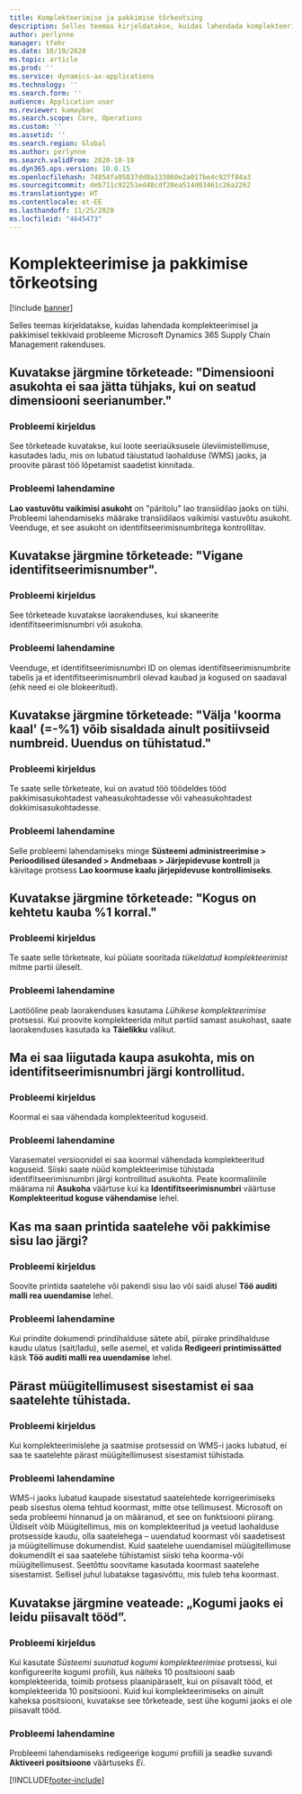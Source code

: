 ```yaml
---
title: Komplekteerimise ja pakkimise tõrkeotsing
description: Selles teemas kirjeldatakse, kuidas lahendada komplekteerimisel ja pakkimisel tekkivaid probleeme Microsoft Dynamics 365 Supply Chain Management rakenduses.
author: perlynne
manager: tfehr
ms.date: 10/19/2020
ms.topic: article
ms.prod: ''
ms.service: dynamics-ax-applications
ms.technology: ''
ms.search.form: ''
audience: Application user
ms.reviewer: kamaybac
ms.search.scope: Core, Operations
ms.custom: ''
ms.assetid: ''
ms.search.region: Global
ms.author: perlynne
ms.search.validFrom: 2020-10-19
ms.dyn365.ops.version: 10.0.15
ms.openlocfilehash: 74854fa95837dd8a133860e2a017be4c92ff84a3
ms.sourcegitcommit: deb711c92251ed48cdf20ea514d03461c26a2262
ms.translationtype: HT
ms.contentlocale: et-EE
ms.lasthandoff: 11/25/2020
ms.locfileid: "4645473"
---
```

# <a name="troubleshoot-picking-and-packing"></a>Komplekteerimise ja pakkimise tõrkeotsing

[!include [banner](../includes/banner.md)]

Selles teemas kirjeldatakse, kuidas lahendada komplekteerimisel ja pakkimisel tekkivaid probleeme Microsoft Dynamics 365 Supply Chain Management rakenduses.

## <a name="i-receive-the-following-error-message-dimension-location-cant-be-left-blank-if-dimension-serial-number-is-set"></a>Kuvatakse järgmine tõrketeade: "Dimensiooni asukohta ei saa jätta tühjaks, kui on seatud dimensiooni seerianumber."

### <a name="issue-description"></a>Probleemi kirjeldus

See tõrketeade kuvatakse, kui loote seeriaüksusele üleviimistellimuse, kasutades ladu, mis on lubatud täiustatud laohalduse (WMS) jaoks, ja proovite pärast töö lõpetamist saadetist kinnitada.

### <a name="issue-resolution"></a>Probleemi lahendamine

**Lao vastuvõtu vaikimisi asukoht** on "päritolu" lao transiidilao jaoks on tühi. Probleemi lahendamiseks määrake transiidilaos vaikimisi vastuvõtu asukoht. Veenduge, et see asukoht on identifitseerimisnumbritega kontrollitav.

## <a name="i-receive-the-following-error-message-invalid-license-plate"></a>Kuvatakse järgmine tõrketeade: "Vigane identifitseerimisnumber".

### <a name="issue-description"></a>Probleemi kirjeldus

See tõrketeade kuvatakse laorakenduses, kui skaneerite identifitseerimisnumbri või asukoha.

### <a name="issue-resolution"></a>Probleemi lahendamine

Veenduge, et identifitseerimisnumbri ID on olemas identifitseerimisnumbrite tabelis ja et identifitseerimisnumbril olevad kaubad ja kogused on saadaval (ehk need ei ole blokeeritud).

## <a name="i-receive-the-following-error-message-field-load-weight-1-can-only-contain-positive-numbers-update-has-been-canceled"></a>Kuvatakse järgmine tõrketeade: "Välja 'koorma kaal' (=-%1) võib sisaldada ainult positiivseid numbreid. Uuendus on tühistatud."

### <a name="issue-description"></a>Probleemi kirjeldus

Te saate selle tõrketeate, kui on avatud töö töödeldes tööd pakkimisasukohtadest vaheasukohtadesse või vaheasukohtadest dokkimisasukohtadesse.

### <a name="issue-resolution"></a>Probleemi lahendamine

Selle probleemi lahendamiseks minge **Süsteemi administreerimise \> Perioodilised ülesanded \> Andmebaas \> Järjepidevuse kontroll** ja käivitage protsess **Lao koormuse kaalu järjepidevuse kontrollimiseks**.

## <a name="i-receive-the-following-error-message-the-quantity-is-not-valid-for-unit-1"></a>Kuvatakse järgmine tõrketeade: "Kogus on kehtetu kauba %1 korral."

### <a name="issue-description"></a>Probleemi kirjeldus

Te saate selle tõrketeate, kui püüate sooritada *tükeldatud komplekteerimist* mitme partii üleselt.

### <a name="issue-resolution"></a>Probleemi lahendamine

Laotööline peab laorakenduses kasutama *Lühikese komplekteerimise* protsessi. Kui proovite komplekteerida mitut partiid samast asukohast, saate laorakenduses kasutada ka **Täielikku** valikut.

## <a name="i-cant-move-inventory-to-a-location-that-is-license-platecontrolled"></a>Ma ei saa liigutada kaupa asukohta, mis on identifitseerimisnumbri järgi kontrollitud.

### <a name="issue-description"></a>Probleemi kirjeldus

Koormal ei saa vähendada komplekteeritud koguseid.

### <a name="issue-resolution"></a>Probleemi lahendamine

Varasematel versioonidel ei saa koormal vähendada komplekteeritud koguseid. Siiski saate nüüd komplekteerimise tühistada identifitseerimisnumbri järgi kontrollitud asukohta. Peate koormaliinile määrama nii **Asukoha** väärtuse kui ka **Identifitseerimisnumbri** väärtuse **Komplekteeritud koguse vähendamise** lehel.

## <a name="can-i-print-a-delivery-note-or-packing-content-by-warehouse"></a>Kas ma saan printida saatelehe või pakkimise sisu lao järgi?

### <a name="issue-description"></a>Probleemi kirjeldus

Soovite printida saatelehe või pakendi sisu lao või saidi alusel **Töö auditi malli rea uuendamise** lehel.

### <a name="issue-resolution"></a>Probleemi lahendamine

Kui prindite dokumendi prindihalduse sätete abil, piirake prindihalduse kaudu ulatus (sait/ladu), selle asemel, et valida **Redigeeri printimissätted** käsk **Töö auditi malli rea uuendamise** lehel.

## <a name="i-cant-cancel-a-packing-slip-after-its-posted-from-a-sales-order"></a>Pärast müügitellimusest sisestamist ei saa saatelehte tühistada.

### <a name="issue-description"></a>Probleemi kirjeldus

Kui komplekteerimislehe ja saatmise protsessid on WMS-i jaoks lubatud, ei saa te saatelehte pärast müügitellimusest sisestamist tühistada.

### <a name="issue-resolution"></a>Probleemi lahendamine

WMS-i jaoks lubatud kaupade sisestatud saatelehtede korrigeerimiseks peab sisestus olema tehtud koormast, mitte otse tellimusest. Microsoft on seda probleemi hinnanud ja on määranud, et see on funktsiooni piirang. Üldiselt võib Müügitellimus, mis on komplekteeritud ja veetud laohalduse protsesside kaudu, olla saatelehega – uuendatud koormast või saadetisest ja müügitellimuse dokumendist. Kuid saatelehe uuendamisel müügitellimuse dokumendilt ei saa saatelehe tühistamist siiski teha koorma-või müügitellimusest. Seetõttu soovitame kasutada koormast saatelehe sisestamist. Sellisel juhul lubatakse tagasivõttu, mis tuleb teha koormast.

## <a name="i-receive-the-following-error-message-not-enough-work-can-be-found-for-cluster"></a>Kuvatakse järgmine veateade: „Kogumi jaoks ei leidu piisavalt tööd”.

### <a name="issue-description"></a>Probleemi kirjeldus

Kui kasutate *Süsteemi suunatud kogumi komplekteerimise* protsessi, kui konfigureerite kogumi profiili, kus näiteks 10 positsiooni saab komplekteerida, toimib protsess plaanipäraselt, kui on piisavalt tööd, et komplekteerida 10 positsiooni. Kuid kui komplekteerimiseks on ainult kaheksa positsiooni, kuvatakse see tõrketeade, sest ühe kogumi jaoks ei ole piisavalt tööd.

### <a name="issue-resolution"></a>Probleemi lahendamine

Probleemi lahendamiseks redigeerige kogumi profiili ja seadke suvandi **Aktiveeri positsioone** väärtuseks *Ei*.


[!INCLUDE[footer-include](../../includes/footer-banner.md)]